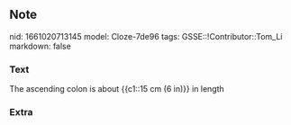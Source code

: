 ## Note
nid: 1661020713145
model: Cloze-7de96
tags: GSSE::!Contributor::Tom_Li
markdown: false

### Text
<div>
  The ascending colon is about {{c1::15 cm (6 in)}} in length
</div>

### Extra

